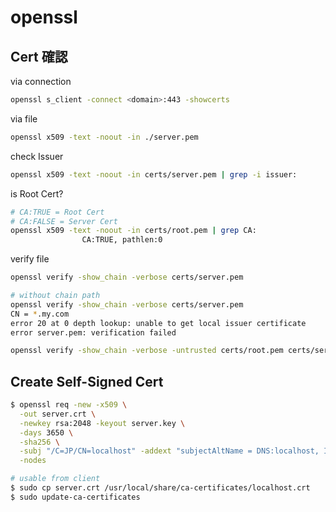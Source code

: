 # openssl

## Cert 確認

via connection
```bash
openssl s_client -connect <domain>:443 -showcerts
```

via file
```bash
openssl x509 -text -noout -in ./server.pem
```

check Issuer
```bash
openssl x509 -text -noout -in certs/server.pem | grep -i issuer:
```

is Root Cert?
```bash
# CA:TRUE = Root Cert
# CA:FALSE = Server Cert
openssl x509 -text -noout -in certs/root.pem | grep CA:
                CA:TRUE, pathlen:0
```

verify file
```bash
openssl verify -show_chain -verbose certs/server.pem

# without chain path
openssl verify -show_chain -verbose certs/server.pem
CN = *.my.com
error 20 at 0 depth lookup: unable to get local issuer certificate
error server.pem: verification failed

openssl verify -show_chain -verbose -untrusted certs/root.pem certs/server.pem
```

## Create Self-Signed Cert

```bash
$ openssl req -new -x509 \
  -out server.crt \
  -newkey rsa:2048 -keyout server.key \
  -days 3650 \
  -sha256 \
  -subj "/C=JP/CN=localhost" -addext "subjectAltName = DNS:localhost, IP:127.0.0.1" \
  -nodes

# usable from client
$ sudo cp server.crt /usr/local/share/ca-certificates/localhost.crt
$ sudo update-ca-certificates
```
